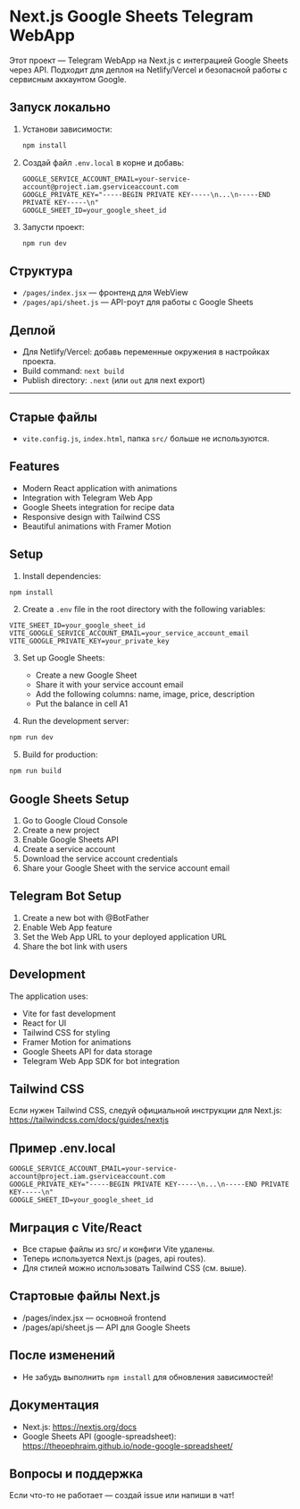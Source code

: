 # Next.js Google Sheets Telegram WebApp

Этот проект — Telegram WebApp на Next.js с интеграцией Google Sheets через API. Подходит для деплоя на Netlify/Vercel и безопасной работы с сервисным аккаунтом Google.

## Запуск локально

1. Установи зависимости:
   ```bash
   npm install
   ```
2. Создай файл `.env.local` в корне и добавь:
   ```env
   GOOGLE_SERVICE_ACCOUNT_EMAIL=your-service-account@project.iam.gserviceaccount.com
   GOOGLE_PRIVATE_KEY="-----BEGIN PRIVATE KEY-----\n...\n-----END PRIVATE KEY-----\n"
   GOOGLE_SHEET_ID=your_google_sheet_id
   ```
3. Запусти проект:
   ```bash
   npm run dev
   ```

## Структура

- `/pages/index.jsx` — фронтенд для WebView
- `/pages/api/sheet.js` — API-роут для работы с Google Sheets

## Деплой

- Для Netlify/Vercel: добавь переменные окружения в настройках проекта.
- Build command: `next build`
- Publish directory: `.next` (или `out` для next export)

---

## Старые файлы

- `vite.config.js`, `index.html`, папка `src/` больше не используются.

## Features

- Modern React application with animations
- Integration with Telegram Web App
- Google Sheets integration for recipe data
- Responsive design with Tailwind CSS
- Beautiful animations with Framer Motion

## Setup

1. Install dependencies:
```bash
npm install
```

2. Create a `.env` file in the root directory with the following variables:
```
VITE_SHEET_ID=your_google_sheet_id
VITE_GOOGLE_SERVICE_ACCOUNT_EMAIL=your_service_account_email
VITE_GOOGLE_PRIVATE_KEY=your_private_key
```

3. Set up Google Sheets:
   - Create a new Google Sheet
   - Share it with your service account email
   - Add the following columns: name, image, price, description
   - Put the balance in cell A1

4. Run the development server:
```bash
npm run dev
```

5. Build for production:
```bash
npm run build
```

## Google Sheets Setup

1. Go to Google Cloud Console
2. Create a new project
3. Enable Google Sheets API
4. Create a service account
5. Download the service account credentials
6. Share your Google Sheet with the service account email

## Telegram Bot Setup

1. Create a new bot with @BotFather
2. Enable Web App feature
3. Set the Web App URL to your deployed application URL
4. Share the bot link with users

## Development

The application uses:
- Vite for fast development
- React for UI
- Tailwind CSS for styling
- Framer Motion for animations
- Google Sheets API for data storage
- Telegram Web App SDK for bot integration

## Tailwind CSS

Если нужен Tailwind CSS, следуй официальной инструкции для Next.js: https://tailwindcss.com/docs/guides/nextjs 

## Пример .env.local

```
GOOGLE_SERVICE_ACCOUNT_EMAIL=your-service-account@project.iam.gserviceaccount.com
GOOGLE_PRIVATE_KEY="-----BEGIN PRIVATE KEY-----\n...\n-----END PRIVATE KEY-----\n"
GOOGLE_SHEET_ID=your_google_sheet_id
```

## Миграция с Vite/React

- Все старые файлы из src/ и конфиги Vite удалены.
- Теперь используется Next.js (pages, api routes).
- Для стилей можно использовать Tailwind CSS (см. выше). 

## Стартовые файлы Next.js

- /pages/index.jsx — основной frontend
- /pages/api/sheet.js — API для Google Sheets 

## После изменений

- Не забудь выполнить `npm install` для обновления зависимостей! 

## Документация

- Next.js: https://nextjs.org/docs
- Google Sheets API (google-spreadsheet): https://theoephraim.github.io/node-google-spreadsheet/ 

## Вопросы и поддержка

Если что-то не работает — создай issue или напиши в чат! 